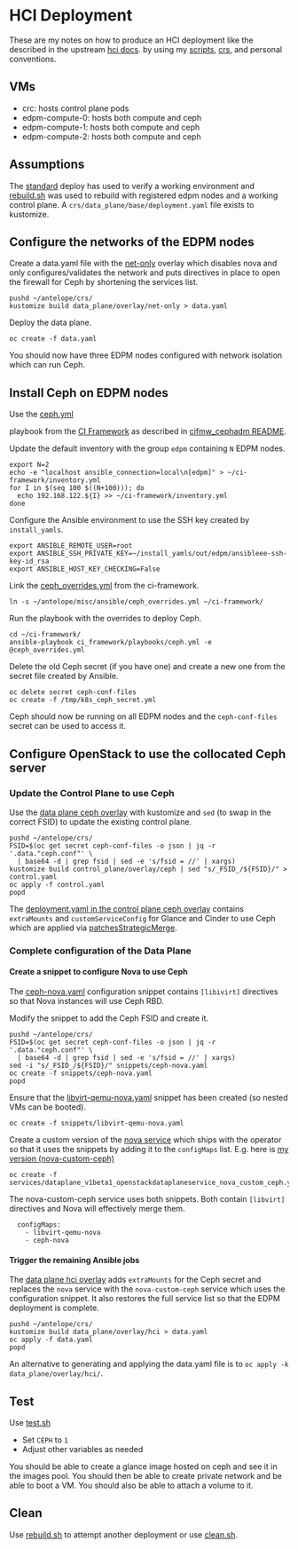 # HCI Deployment

These are my notes on how to produce an HCI deployment like the
described in the upstream
[hci docs](https://github.com/openstack-k8s-operators/docs/blob/main/hci.md).
by using my [scripts](../scripts), [crs](../crs), and personal
conventions.

## VMs

- crc: hosts control plane pods
- edpm-compute-0: hosts both compute and ceph
- edpm-compute-1: hosts both compute and ceph
- edpm-compute-2: hosts both compute and ceph

## Assumptions

The [standard](standard.md) deploy has used to verify a working
environment and [rebuild.sh](../scripts/rebuild.sh) was used to
rebuild with registered edpm nodes and a working control plane.
A `crs/data_plane/base/deployment.yaml` file exists to kustomize.

## Configure the networks of the EDPM nodes

Create a data.yaml file with the
[net-only](../crs/data_plane/overlay/net-only)
overlay which disables nova and only configures/validates the network
and puts directives in place to open the firewall for Ceph
by shortening the services list.
```
pushd ~/antelope/crs/
kustomize build data_plane/overlay/net-only > data.yaml
```
Deploy the data plane.
```
oc create -f data.yaml
```
You should now have three EDPM nodes configured with network isolation
which can run Ceph.

## Install Ceph on EDPM nodes

Use the
[ceph.yml](https://github.com/openstack-k8s-operators/ci-framework/blob/main/ci_framework/playbooks/ceph.yml)

playbook from the
[CI Framework](https://github.com/openstack-k8s-operators/ci-framework)
as described in
[cifmw_cephadm README](https://github.com/openstack-k8s-operators/ci-framework/blob/main/ci_framework/roles/cifmw_cephadm/README.md).

Update the default inventory with the group `edpm` containing `N` EDPM
nodes.
```
export N=2
echo -e "localhost ansible_connection=local\n[edpm]" > ~/ci-framework/inventory.yml
for I in $(seq 100 $((N+100))); do
  echo 192.168.122.${I} >> ~/ci-framework/inventory.yml
done
```
Configure the Ansible environment to use the SSH key created by `install_yamls`.
```
export ANSIBLE_REMOTE_USER=root
export ANSIBLE_SSH_PRIVATE_KEY=~/install_yamls/out/edpm/ansibleee-ssh-key-id_rsa
export ANSIBLE_HOST_KEY_CHECKING=False
```
Link the [ceph_overrides.yml](../misc/ansible/ceph_overrides.yml) from
the ci-framework.
```
ln -s ~/antelope/misc/ansible/ceph_overrides.yml ~/ci-framework/
```
Run the playbook with the overrides to deploy Ceph.
```
cd ~/ci-framework/
ansible-playbook ci_framework/playbooks/ceph.yml -e @ceph_overrides.yml
```
Delete the old Ceph secret (if you have one) and create a new one from
the secret file created by Ansible.
```
oc delete secret ceph-conf-files
oc create -f /tmp/k8s_ceph_secret.yml
```
Ceph should now be running on all EDPM nodes and the `ceph-conf-files`
secret can be used to access it.

## Configure OpenStack to use the collocated Ceph server

### Update the Control Plane to use Ceph

Use the [data plane ceph overlay](../crs/control_plane/overlay/ceph)
with kustomize and `sed` (to swap in the correct FSID) to update the
existing control plane.

```
pushd ~/antelope/crs/
FSID=$(oc get secret ceph-conf-files -o json | jq -r '.data."ceph.conf"' \
  | base64 -d | grep fsid | sed -e 's/fsid = //' | xargs)
kustomize build control_plane/overlay/ceph | sed "s/_FSID_/${FSID}/" > control.yaml
oc apply -f control.yaml
popd
```

The [deployment.yaml in the control plane ceph overlay](../crs/control_plane/overlay/ceph/deployment.yaml)
contains `extraMounts` and `customServiceConfig` for Glance and Cinder to use Ceph which are applied via
[patchesStrategicMerge](https://kubectl.docs.kubernetes.io/references/kustomize/builtins/#_patchesstrategicmerge_).

### Complete configuration of the Data Plane

#### Create a snippet to configure Nova to use Ceph

The [ceph-nova.yaml](../crs/snippets/ceph-nova.yaml) configuration
snippet contains `[libivirt]` directives so that Nova instances
will use Ceph RBD.

Modify the snippet to add the Ceph FSID and create it.
```
pushd ~/antelope/crs/
FSID=$(oc get secret ceph-conf-files -o json | jq -r '.data."ceph.conf"' \
  | base64 -d | grep fsid | sed -e 's/fsid = //' | xargs)
sed -i "s/_FSID_/${FSID}/" snippets/ceph-nova.yaml
oc create -f snippets/ceph-nova.yaml
popd
```

Ensure that the
[libvirt-qemu-nova.yaml](../crs/snippets/libvirt-qemu-nova.yaml)
snippet has been created (so nested VMs can be booted).
```
oc create -f snippets/libvirt-qemu-nova.yaml
```

Create a custom version of the
[nova service](https://github.com/openstack-k8s-operators/dataplane-operator/blob/main/config/services/dataplane_v1beta1_openstackdataplaneservice_nova.yaml)
which ships with the operator so that it uses the snippets by
adding it to the `configMaps` list. E.g. here is
[my version (nova-custom-ceph)](../crs/services/dataplane_v1beta1_openstackdataplaneservice_nova_custom_ceph.yaml)
```
oc create -f services/dataplane_v1beta1_openstackdataplaneservice_nova_custom_ceph.yaml
```
The nova-custom-ceph service uses both snippets. Both contain
`[libvirt]` directives and Nova will effectively merge them.
```
  configMaps:
    - libvirt-qemu-nova
    - ceph-nova
```

#### Trigger the remaining Ansible jobs

The [data plane hci overlay](../crs/data_plane/overlay/hci) adds
`extraMounts` for the Ceph secret and replaces the `nova` service with
the `nova-custom-ceph` service which uses the configuration snippet.
It also restores the full service list so that the EDPM deployment is
complete.

```
pushd ~/antelope/crs/
kustomize build data_plane/overlay/hci > data.yaml
oc apply -f data.yaml
popd
```

An alternative to generating and applying the data.yaml file is to
`oc apply -k data_plane/overlay/hci/`.



## Test

Use [test.sh](../scripts/test.sh)

- Set `CEPH` to `1`
- Adjust other variables as needed

You should be able to create a glance image hosted on ceph and see it
in the images pool. You should then be able to create private network
and be able to boot a VM. You should also be able to attach a volume
to it.

## Clean

Use [rebuild.sh](../scripts/rebuild.sh) to attempt another deployment
or use [clean.sh](../scripts/clean.sh).
